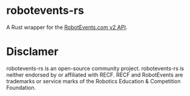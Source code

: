 # robotevents-rs

A Rust wrapper for the [RobotEvents.com v2 API](https://www.robotevents.com/api/v2).

# Disclamer
robotevents-rs is an open-source community project. robotevents-rs is neither endorsed by or affiliated with RECF. RECF and RobotEvents are trademarks or service marks of the Robotics Education & Competition Foundation.
